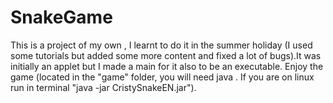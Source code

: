 # SnakeGame
This is a project of my own , I learnt to do it in the summer holiday (I used some tutorials but added some more content and fixed a lot of bugs).It was initially an applet but I made a main for it also to be an executable. Enjoy the game (located in the "game" folder, you will need java . If you are on linux run in terminal "java -jar CristySnakeEN.jar").
